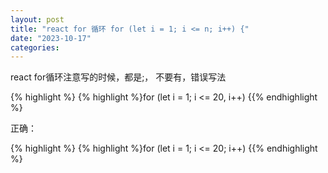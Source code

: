 ```yaml
---
layout: post
title: "react for 循环 for (let i = 1; i <= n; i++) {"
date: "2023-10-17"
categories: 
---
```

<p>react for循环注意写的时候，都是;， 不要有，错误写法</p>

{% highlight %}
{% highlight %}for (let i = 1; i &lt;= 20, i++) {{% endhighlight %}

<p>正确：</p>

{% highlight %}
{% highlight %}for (let i = 1; i &lt;= 20; i++) {{% endhighlight %}


